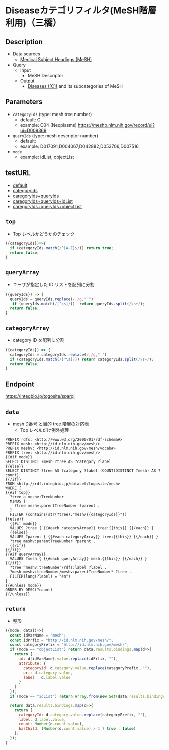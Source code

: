 # Diseaseカテゴリフィルタ(MeSH階層利用)（三橋）

## Description

- Data sources
    -  [Medical Subject Headings (MeSH)](https://www.nlm.nih.gov/mesh/meshhome.html) 
- Query
    - Input
        - MeSH Descriptor
    - Output
        -  [Diseases ([C])](https://meshb.nlm.nih.gov/treeView) and its subcategories of MeSH

## Parameters

* `categoryIds` (type: mesh tree number)
  * default: C
  * example: C04  (Neoplasms) https://meshb.nlm.nih.gov/record/ui?ui=D009369
* `queryIds` (type: mesh descriptor number)
  * default: 
  * example: D017091,D004067,D042882,D053706,D007516
* `mode`
  * example: idList, objectList
  
## testURL
- [default](https://integbio.jp/togosite/sparqlist/api/disease_diseases_mesh?categoryIds=&queryIds=&mode=)
- [categoryIds](https://integbio.jp/togosite/sparqlist/api/disease_diseases_mesh?categoryIds=C04&queryIds=&mode=)
- [caregoryIds+queryIds](https://integbio.jp/togosite/sparqlist/api/disease_diseases_mesh?categoryIds=C04&queryIds=D017091%2CD004067%2CD042882%2CD053706%2CD007516&mode=)
- [caregoryIds+queryIds+idList](https://integbio.jp/togosite/sparqlist/api/disease_diseases_mesh?categoryIds=C04&queryIds=D017091%2CD004067%2CD042882%2CD053706%2CD007516&mode=idList)
- [caregoryIds+queryIds+objectList](https://integbio.jp/togosite/sparqlist/api/disease_diseases_mesh?categoryIds=C04&queryIds=D017091%2CD004067%2CD042882%2CD053706%2CD007516&mode=objectList)

## `top`
- Top レベルかどうかのチェック
```javascript
({categoryIds})=>{
  if (categoryIds.match(/^[A-Z]$/)) return true;
  return false;
}
```

## `queryArray`
- ユーザが指定した ID リストを配列に分割

```javascript
({queryIds}) => {
  queryIds = queryIds.replace(/,/g," ")
   if (queryIds.match(/[^\s]/))  return queryIds.split(/\s+/);
  return false;
}
```

## `categoryArray`
- category ID を配列に分割
```javascript
({categoryIds}) => {
  categoryIds = categoryIds.replace(/,/g," ")
  if (categoryIds.match(/[^\s]/)) return categoryIds.split(/\s+/);
  return false;
}
```

## Endpoint
https://integbio.jp/togosite/sparql

## `data`
- mesh D番号 と目的 tree 階層の対応表
  - Top レベルだけ例外処理
```sparql
PREFIX rdfs: <http://www.w3.org/2000/01/rdf-schema#>
PREFIX mesh: <http://id.nlm.nih.gov/mesh/>
PREFIX meshv: <http://id.nlm.nih.gov/mesh/vocab#>
PREFIX tree: <http://id.nlm.nih.gov/mesh/>
{{#if mode}}
SELECT DISTINCT ?mesh ?tree AS ?category ?label
{{else}}
SELECT DISTINCT ?tree AS ?category ?label (COUNT(DISTINCT ?mesh) AS ?count)
{{/if}}
FROM <http://rdf.integbio.jp/dataset/togosite/mesh>
WHERE {
{{#if top}}
  ?tree a meshv:TreeNumber .
  MINUS { 
    ?tree meshv:parentTreeNumber ?parent . 
  }
  FILTER (contains(str(?tree),"mesh/{{categoryIds}}"))
{{else}}
  {{#if mode}}
  VALUES ?tree { {{#each categoryArray}} tree:{{this}} {{/each}} }
  {{else}}
  VALUES ?parent { {{#each categoryArray}} tree:{{this}} {{/each}} }
  ?tree meshv:parentTreeNumber ?parent .
  {{/if}}
{{/if}}
{{#if queryArray}}
  VALUES ?mesh { {{#each queryArray}} mesh:{{this}} {{/each}} }
{{/if}}
  ?tree ^meshv:treeNumber/rdfs:label ?label .
  ?mesh meshv:treeNumber/meshv:parentTreeNumber* ?tree .
  FILTER(lang(?label) = "en")
}
{{#unless mode}}  
ORDER BY DESC(?count)
{{/unless}}                  
```

## `return`
- 整形
```javascript
({mode, data})=>{
  const idVarName = "mesh";
  const idPrfix = "http://id.nlm.nih.gov/mesh/";
  const categoryPrefix = "http://id.nlm.nih.gov/mesh/";
  if (mode == "objectList") return data.results.bindings.map(d=>{
    return {
      id: d[idVarName].value.replace(idPrfix, ""), 
      attribute: {
        categoryId: d.category.value.replace(categoryPrefix, ""), 
        uri: d.category.value,
        label : d.label.value
      }
    }
  });
  if (mode == "idList") return Array.from(new Set(data.results.bindings.map(d=>d[idVarName].value.replace(idPrfix, "")))); // unique

  return data.results.bindings.map(d=>{ 
    return {
      categoryId: d.category.value.replace(categoryPrefix, ""), 
      label: d.label.value,
      count: Number(d.count.value),
      hasChild: (Number(d.count.value) > 1 ? true : false)
    };
  });	
}
```
